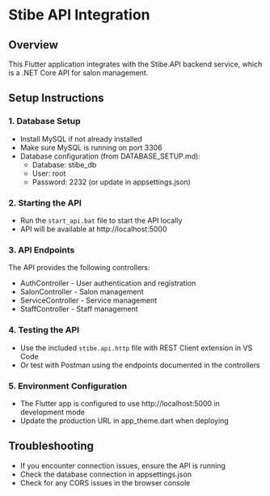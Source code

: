 # Stibe API Integration

## Overview
This Flutter application integrates with the Stibe.API backend service, which is a .NET Core API for salon management.

## Setup Instructions

### 1. Database Setup
- Install MySQL if not already installed
- Make sure MySQL is running on port 3306
- Database configuration (from DATABASE_SETUP.md):
  - Database: stibe_db
  - User: root
  - Password: 2232 (or update in appsettings.json)

### 2. Starting the API
- Run the `start_api.bat` file to start the API locally
- API will be available at http://localhost:5000

### 3. API Endpoints
The API provides the following controllers:
- AuthController - User authentication and registration
- SalonController - Salon management
- ServiceController - Service management
- StaffController - Staff management

### 4. Testing the API
- Use the included `stibe.api.http` file with REST Client extension in VS Code
- Or test with Postman using the endpoints documented in the controllers

### 5. Environment Configuration
- The Flutter app is configured to use http://localhost:5000 in development mode
- Update the production URL in app_theme.dart when deploying

## Troubleshooting
- If you encounter connection issues, ensure the API is running
- Check the database connection in appsettings.json
- Check for any CORS issues in the browser console
